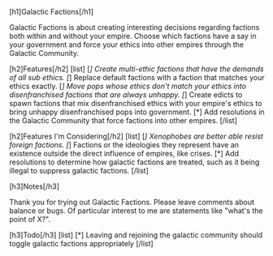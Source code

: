 [h1]Galactic Factions[/h1]

Galactic Factions is about creating interesting decisions regarding factions both within and without your empire. Choose which factions have a say in your government and force your ethics into other empires through the Galactic Community.

[h2]Features[/h2]
[list]
[*] Create multi-ethic factions that have the demands of all sub ethics.
[*] Replace default factions with a faction that matches your ethics exactly. 
[*] Move pops whose ethics don't match your ethics into disenfranchised factions that are always unhappy.
[*] Create edicts to spawn factions that mix disenfranchised ethics with your empire's ethics to bring unhappy disenfranchised pops into government.
[*] Add resolutions in the Galactic Community that force factions into other empires.
[/list]

[h2]Features I'm Considering[/h2]
[list]
[*] Xenophobes are better able resist foreign factions.
[*] Factions or the ideologies they represent have an existence outside the direct influence of empires, like crises.
[*] Add resolutions to determine how galactic factions are treated, such as it being illegal to suppress galactic factions.
[/list]

[h3]Notes[/h3]

Thank you for trying out Galactic Factions. Please leave comments about balance or bugs. Of particular interest to me are statements like "what's the point of X?".

[h3]Todo[/h3]
[list]
[*] Leaving and rejoining the galactic community should toggle galactic factions appropriately
[/list]